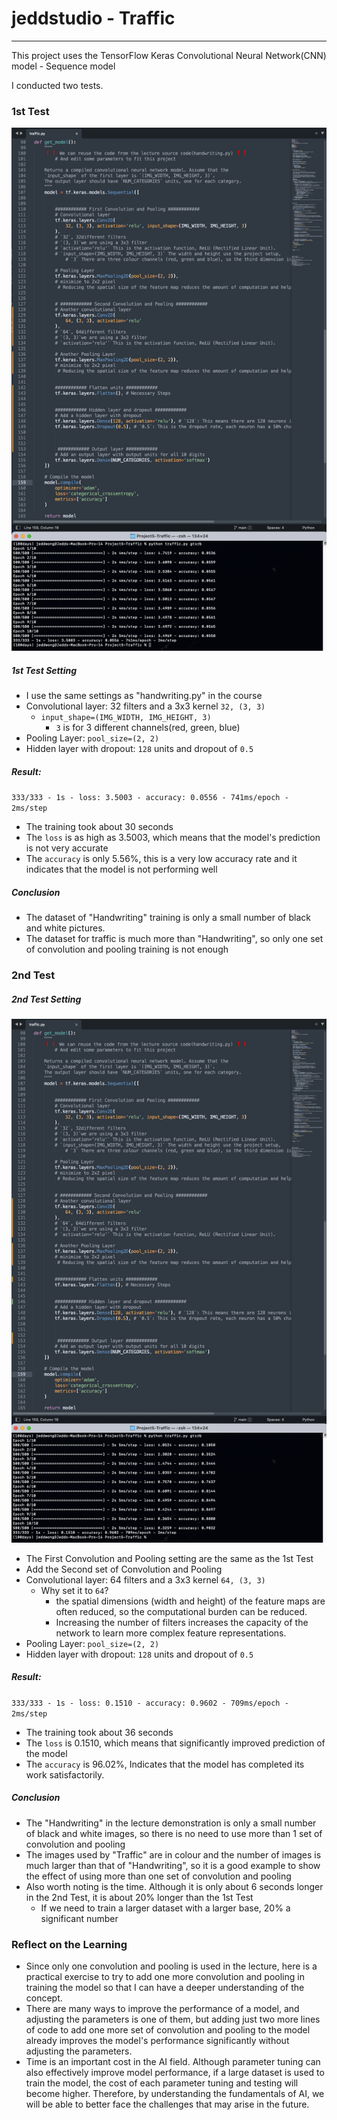 # jeddstudio - Traffic
---
This project uses the TensorFlow Keras Convolutional Neural Network(CNN) model - Sequence model

I conducted two tests.


### 1st Test
![1st_test](1st_test.png)
##### 1st Test Setting
- I use the same settings as "handwriting.py" in the course
- Convolutional layer: 32 filters and a 3x3 kernel `32, (3, 3)`
    - `input_shape=(IMG_WIDTH, IMG_HEIGHT, 3)`
        - `3` is for 3 different channels(red, green, blue)
- Pooling Layer: `pool_size=(2, 2)`
- Hidden layer with dropout: `128` units and dropout of `0.5`

##### Result: 
`333/333 - 1s - loss: 3.5003 - accuracy: 0.0556 - 741ms/epoch - 2ms/step`
- The training took about 30 seconds
- The `loss` is as high as 3.5003, which means that the model's prediction is not very accurate
- The `accuracy` is only 5.56%, this is a very low accuracy rate and it indicates that the model is not performing well

##### Conclusion
- The dataset of "Handwriting" training is only a small number of black and white pictures.
- The dataset for traffic is much more than "Handwriting", so only one set of convolution and pooling training is not enough



### 2nd Test
##### 2nd Test Setting
![2nd_test](2nd_test.png)
- The First Convolution and Pooling setting are the same as the 1st Test
- Add the Second set of Convolution and Pooling
- Convolutional layer: 64 filters and a 3x3 kernel `64, (3, 3)`
    - Why set it to `64`?
        - the spatial dimensions (width and height) of the feature maps are often reduced, so the computational burden can be reduced.
        - Increasing the number of filters increases the capacity of the network to learn more complex feature representations.
- Pooling Layer: `pool_size=(2, 2)`
- Hidden layer with dropout: `128` units and dropout of `0.5`

##### Result: 
`333/333 - 1s - loss: 0.1510 - accuracy: 0.9602 - 709ms/epoch - 2ms/step`
- The training took about 36 seconds
- The `loss` is 0.1510, which means that significantly improved prediction of the model
- The `accuracy` is 96.02%, Indicates that the model has completed its work satisfactorily.

##### Conclusion
- The "Handwriting" in the lecture demonstration is only a small number of black and white images, so there is no need to use more than 1 set of convolution and pooling
- The images used by "Traffic" are in colour and the number of images is much larger than that of "Handwriting", so it is a good example to show the effect of using more than one set of convolution and pooling
- Also worth noting is the time. Although it is only about 6 seconds longer in the 2nd Test, it is about 20% longer than the 1st Test
    - If we need to train a larger dataset with a larger base, 20% a significant number


### Reflect on the Learning
- Since only one convolution and pooling is used in the lecture, here is a practical exercise to try to add one more convolution and pooling in training the model so that I can have a deeper understanding of the concept.
- There are many ways to improve the performance of a model, and adjusting the parameters is one of them, but adding just two more lines of code to add one more set of convolution and pooling to the model already improves the model's performance significantly without adjusting the parameters.
- Time is an important cost in the AI field. Although parameter tuning can also effectively improve model performance, if a large dataset is used to train the model, the cost of each parameter tuning and testing will become higher. Therefore, by understanding the fundamentals of AI, we will be able to better face the challenges that may arise in the future.









